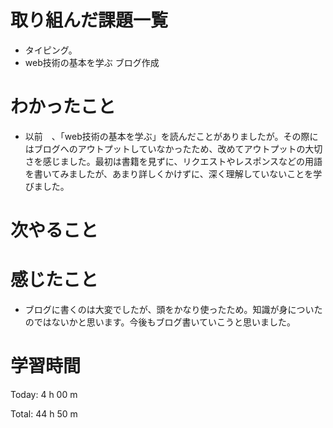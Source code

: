 # 取り組んだ課題一覧
- タイピング。
- web技術の基本を学ぶ ブログ作成
  
# わかったこと
- 以前　、「web技術の基本を学ぶ」を読んだことがありましたが。その際にはブログへのアウトプットしていなかったため、改めてアウトプットの大切さを感じました。最初は書籍を見ずに、リクエストやレスポンスなどの用語を書いてみましたが、あまり詳しくかけずに、深く理解していないことを学びました。

# 次やること

# 感じたこと
- ブログに書くのは大変でしたが、頭をかなり使ったため。知識が身についたのではないかと思います。今後もブログ書いていこうと思いました。

# 学習時間
Today: 4 h 00 m

Total: 44 h 50 m
